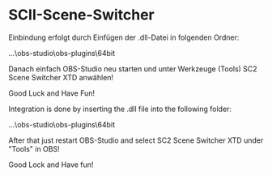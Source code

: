 # SCII-Scene-Switcher

Einbindung erfolgt durch Einfügen der .dll-Datei in folgenden Ordner:

...\obs-studio\obs-plugins\64bit

Danach einfach OBS-Studio neu starten und unter Werkzeuge (Tools) SC2 Scene Switcher XTD anwählen! 

Good Luck and Have Fun!

Integration is done by inserting the .dll file into the following folder:

...\obs-studio\obs-plugins\64bit

After that just restart OBS-Studio and select SC2 Scene Switcher XTD under "Tools" in OBS! 

Good Lock and Have fun!
